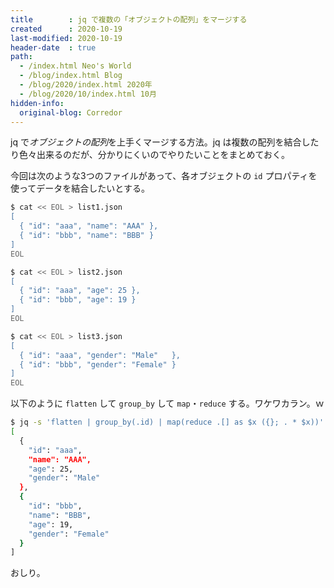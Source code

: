 ```yaml
---
title        : jq で複数の「オブジェクトの配列」をマージする
created      : 2020-10-19
last-modified: 2020-10-19
header-date  : true
path:
  - /index.html Neo's World
  - /blog/index.html Blog
  - /blog/2020/index.html 2020年
  - /blog/2020/10/index.html 10月
hidden-info:
  original-blog: Corredor
---
```


jq で*オブジェクトの配列*を上手くマージする方法。jq は複数の配列を結合したり色々出来るのだが、分かりにくいのでやりたいことをまとめておく。

今回は次のような3つのファイルがあって、各オブジェクトの `id` プロパティを使ってデータを結合したいとする。

```bash
$ cat << EOL > list1.json
[
  { "id": "aaa", "name": "AAA" },
  { "id": "bbb", "name": "BBB" }
]
EOL

$ cat << EOL > list2.json
[
  { "id": "aaa", "age": 25 },
  { "id": "bbb", "age": 19 }
]
EOL

$ cat << EOL > list3.json
[
  { "id": "aaa", "gender": "Male"   },
  { "id": "bbb", "gender": "Female" }
]
EOL
```

以下のように `flatten` して `group_by` して `map`・`reduce` する。ワケワカラン。ｗ

```bash
$ jq -s 'flatten | group_by(.id) | map(reduce .[] as $x ({}; . * $x))' list1.json list2.json list3.json
[
  {
    "id": "aaa",
    "name": "AAA",
    "age": 25,
    "gender": "Male"
  },
  {
    "id": "bbb",
    "name": "BBB",
    "age": 19,
    "gender": "Female"
  }
]
```

おしり。
